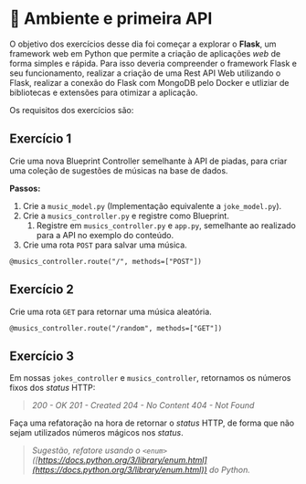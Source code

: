 # :pencil: Ambiente e primeira API

O objetivo dos exercícios desse dia foi começar a explorar o **Flask**, um framework web em Python que permite a criação de aplicações _web_ de forma simples e rápida. Para isso deveria compreender o framework Flask e seu funcionamento, realizar a criação de uma Rest API Web utilizando o Flask, realizar a conexão do Flask com MongoDB pelo Docker e utliziar de bibliotecas e extensões para otimizar a aplicação.

Os requisitos dos exercícios são:

## Exercício 1

Crie uma nova Blueprint Controller semelhante à API de piadas, para criar uma coleção de sugestões de músicas na base de dados.

**Passos:**

1. Crie a `music_model.py` (Implementação equivalente a `joke_model.py`).
2. Crie a `musics_controller.py` e registre como Blueprint.
    1. Registre em `musics_controller.py` e `app.py`, semelhante ao realizado para a API no exemplo do conteúdo.
3. Crie uma rota `POST` para salvar uma música.

```
@musics_controller.route("/", methods=["POST"])
```

## Exercício 2

Crie uma rota `GET` para retornar uma música aleatória.

```
@musics_controller.route("/random", methods=["GET"])
```

## Exercício 3

Em nossas `jokes_controller` e `musics_controller`, retornamos os números fixos dos _status_ HTTP:

> _200 - OK_
> _201 - Created_
> _204 - No Content_
> _404 - Not Found_

Faça uma refatoração na hora de retornar o _status_ HTTP, de forma que não sejam utilizados números mágicos nos _status_.

> _Sugestão, refatore usando o `<enum>`([https://docs.python.org/3/library/enum.html](https://docs.python.org/3/library/enum.html)) do Python._
